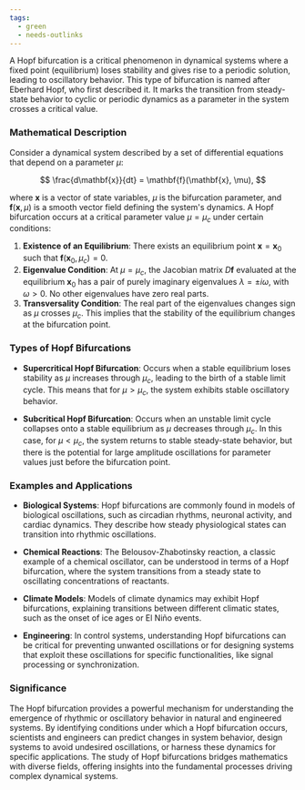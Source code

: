 ```yaml
---
tags:
  - green
  - needs-outlinks
---
```

A Hopf bifurcation is a critical phenomenon in dynamical systems where a fixed point (equilibrium) loses stability and gives rise to a periodic solution, leading to oscillatory behavior. This type of bifurcation is named after Eberhard Hopf, who first described it. It marks the transition from steady-state behavior to cyclic or periodic dynamics as a parameter in the system crosses a critical value.

### Mathematical Description

Consider a dynamical system described by a set of differential equations that depend on a parameter $\mu$:

$$
\frac{d\mathbf{x}}{dt} = \mathbf{f}(\mathbf{x}, \mu),
$$

where $\mathbf{x}$ is a vector of state variables, $\mu$ is the bifurcation parameter, and $\mathbf{f}(\mathbf{x}, \mu)$ is a smooth vector field defining the system's dynamics. A Hopf bifurcation occurs at a critical parameter value $\mu = \mu_c$ under certain conditions:

1. **Existence of an Equilibrium**: There exists an equilibrium point $\mathbf{x} = \mathbf{x}_0$ such that $\mathbf{f}(\mathbf{x}_0, \mu_c) = 0$.
2. **Eigenvalue Condition**: At $\mu = \mu_c$, the Jacobian matrix $D\mathbf{f}$ evaluated at the equilibrium $\mathbf{x}_0$ has a pair of purely imaginary eigenvalues $\lambda = \pm i\omega$, with $\omega > 0$. No other eigenvalues have zero real parts.
3. **Transversality Condition**: The real part of the eigenvalues changes sign as $\mu$ crosses $\mu_c$. This implies that the stability of the equilibrium changes at the bifurcation point.

### Types of Hopf Bifurcations

- **Supercritical Hopf Bifurcation**: Occurs when a stable equilibrium loses stability as $\mu$ increases through $\mu_c$, leading to the birth of a stable limit cycle. This means that for $\mu > \mu_c$, the system exhibits stable oscillatory behavior.

- **Subcritical Hopf Bifurcation**: Occurs when an unstable limit cycle collapses onto a stable equilibrium as $\mu$ decreases through $\mu_c$. In this case, for $\mu < \mu_c$, the system returns to stable steady-state behavior, but there is the potential for large amplitude oscillations for parameter values just before the bifurcation point.

### Examples and Applications

- **Biological Systems**: Hopf bifurcations are commonly found in models of biological oscillations, such as circadian rhythms, neuronal activity, and cardiac dynamics. They describe how steady physiological states can transition into rhythmic oscillations.

- **Chemical Reactions**: The Belousov-Zhabotinsky reaction, a classic example of a chemical oscillator, can be understood in terms of a Hopf bifurcation, where the system transitions from a steady state to oscillating concentrations of reactants.

- **Climate Models**: Models of climate dynamics may exhibit Hopf bifurcations, explaining transitions between different climatic states, such as the onset of ice ages or El Niño events.

- **Engineering**: In control systems, understanding Hopf bifurcations can be critical for preventing unwanted oscillations or for designing systems that exploit these oscillations for specific functionalities, like signal processing or synchronization.

### Significance

The Hopf bifurcation provides a powerful mechanism for understanding the emergence of rhythmic or oscillatory behavior in natural and engineered systems. By identifying conditions under which a Hopf bifurcation occurs, scientists and engineers can predict changes in system behavior, design systems to avoid undesired oscillations, or harness these dynamics for specific applications. The study of Hopf bifurcations bridges mathematics with diverse fields, offering insights into the fundamental processes driving complex dynamical systems.